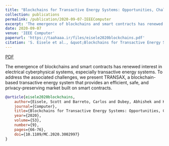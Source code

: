 ```yaml
---
title: "Blockchains for Transactive Energy Systems: Opportunities, Challenges, and Approaches"
collection: publications
permalink: /publication/2020-09-07-IEEEComputer
excerpt: 'The emergence of blockchains and smart contracts has renewed interest in electrical cyberphysical systems, especially transactive energy systems. To address the associated challenges, we present TRANSAX, a blockchain-based transactive energy system that provides an efficient, safe, and privacy-preserving market built on smart contracts.'
date: 2020-09-07
venue: 'IEEE Computer'
paperurl: 'https://taahaaa.ir/files/eisele2020blockchains.pdf'
citation: 'S. Eisele et al., &quot;Blockchains for Transactive Energy Systems: Opportunities, Challenges, and Approaches,&quot; in Computer, vol. 53, no. 9, pp. 66-76, Sept. 2020, doi: 10.1109/MC.2020.3002997.'
---
```


<a href='https://taahaaa.ir/files/eisele2020blockchains.pdf' class='btn' title='Download PDF'><i class='fab fa-file-pdf'></i><span> PDF</span></a>

The emergence of blockchains and smart contracts has renewed interest in electrical cyberphysical systems, especially transactive energy systems. To address the associated challenges, we present TRANSAX, a blockchain-based transactive energy system that provides an efficient, safe, and privacy-preserving market built on smart contracts.

```bibtex
@article{eisele2020blockchains,
	author={Eisele, Scott and Barreto, Carlos and Dubey, Abhishek and Koutsoukos, Xenofon and Eghtesad, Taha and Laszka, Aron and Mavridou, Anastasia},
	journal={Computer}, 
	title={Blockchains for Transactive Energy Systems: Opportunities, Challenges, and Approaches}, 
	year={2020},
	volume={53},
	number={9},
	pages={66-76},
	doi={10.1109/MC.2020.3002997}
}
```
